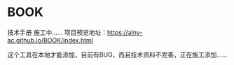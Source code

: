 # BOOK
技术手册
施工中……
项目预览地址：https://alny-ac.github.io/BOOK/index.html

这个工具在本地才能添加，目前有BUG，而且技术资料不完善，正在施工添加……
